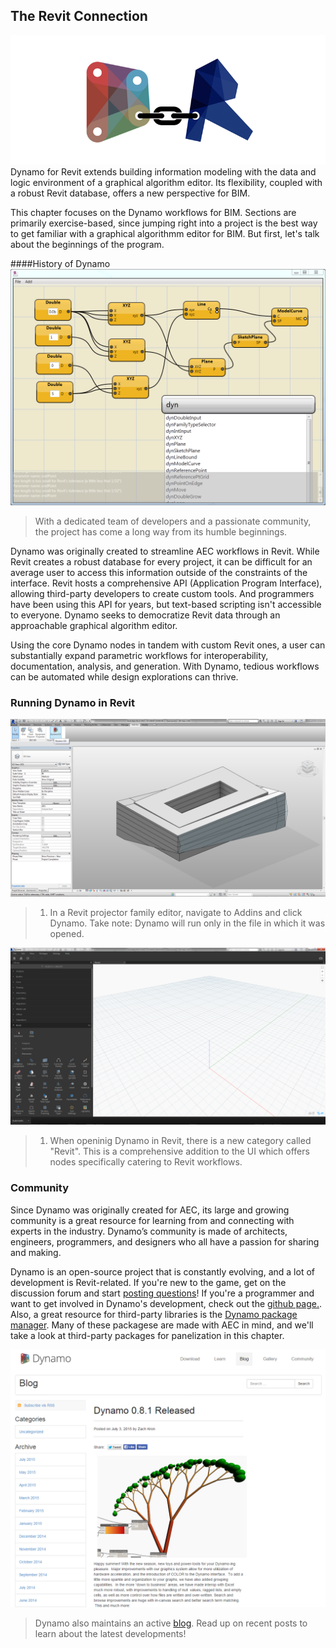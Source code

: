 ## The Revit Connection
![Connection](images/8-1/link.png)
Dynamo for Revit extends building information modeling with the data and logic environment of a graphical algorithm editor.  Its flexibility, coupled with a robust Revit database, offers a new perspective for BIM.

This chapter focuses on the Dynamo workflows for BIM. Sections are primarily exercise-based, since jumping right into a project is the best way to get familiar with a graphical algorithmm editor for BIM.  But first, let's talk about the beginnings of the program.

####History of Dynamo
![History](images/8-1/earlyScreenshot.png)
> With a dedicated team of developers and a passionate community, the project has come a long way from its humble beginnings.

Dynamo was originally created to streamline AEC workflows in Revit.  While Revit creates a robust database for every project, it can be difficult for an average user to access this information outside of the constraints of the interface.  Revit hosts a comprehensive API (Application Program Interface), allowing third-party developers to create custom tools.  And programmers have been using this API for years, but text-based scripting isn't accessible to everyone. Dynamo seeks to democratize Revit data through an approachable graphical algorithm editor.

Using the core Dynamo nodes in tandem with custom Revit ones, a user can substantially expand parametric workflows for interoperability, documentation, analysis, and generation. With Dynamo, tedious workflows can be automated while design explorations can thrive.


### Running Dynamo in Revit
![Connection](images/8-1/01.png)
>1. In a Revit projector family editor, navigate to Addins and click Dynamo. Take note: Dynamo will run only in the file in which it was opened.

![Connection](images/8-1/00.png)
>1. When openinig Dynamo in Revit, there is a new category called "Revit".  This is a comprehensive addition to the UI which offers nodes specifically catering to Revit workflows.

### Community
Since Dynamo was originally created for AEC, its large and growing community is a great resource for learning from and connecting with experts in the industry.  Dynamo’s community is made of architects, engineers, programmers, and designers who all have a passion for sharing and making.

Dynamo is an open-source project that is constantly evolving, and a lot of development is Revit-related.  If you're new to the game, get on the discussion forum and start [posting questions](http://dynamobim.org/forums/forum/dyn/)!  If you're a programmer and want to get involved in Dynamo's development, check out the [github page.](https://github.com/DynamoDS/Dynamo).  Also, a great resource for third-party libraries is the [Dynamo package manager](http://dynamopackages.com/). Many of these packagese are made with AEC in mind, and we'll take a look at third-party packages for panelization in this chapter.

![Blog](images/8-1/blog.png)
> Dynamo also maintains an active [blog](http://dynamobim.com/blog/).  Read up on recent posts to learn about the latest developments!


